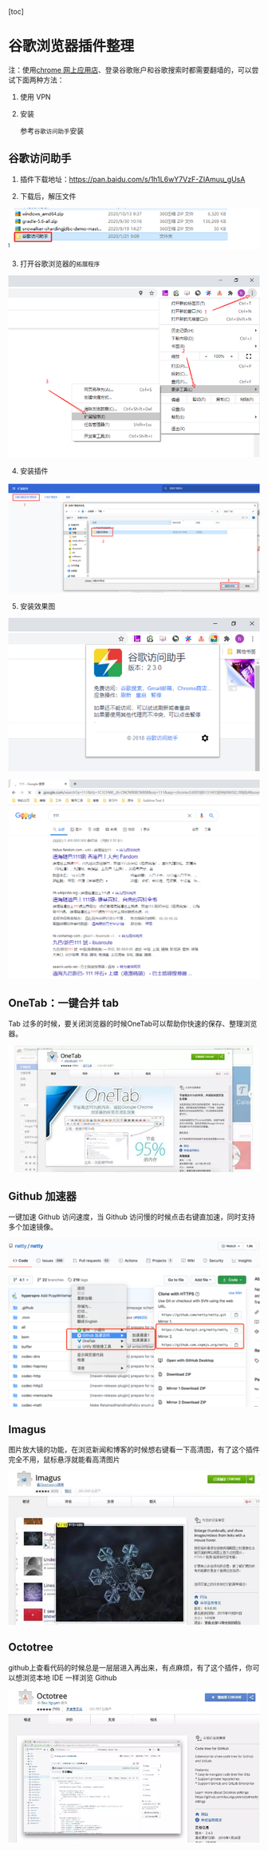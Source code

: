 [toc]



# 谷歌浏览器插件整理

注：使用[chrome 网上应用店](https://chrome.google.com/webstore/category/extensions?hl=zh-CN)、登录谷歌账户和谷歌搜索时都需要翻墙的，可以尝试下面两种方法：

1. 使用 VPN

2. 安装

   参考`谷歌访问助手`安装





## 谷歌访问助手

1. 插件下载地址：https://pan.baidu.com/s/1h1L6wY7VzF-ZIAmuu_gUsA

2. 下载后，解压文件

![](https://raw.githubusercontent.com/HomanLiang/pictures/main/programming-summary/chrome-plugin/chrome_plugin_01.png)

3. 打开谷歌浏览器的`拓展程序`

![](https://raw.githubusercontent.com/HomanLiang/pictures/main/programming-summary/chrome-plugin/chrome_plugin_02.png)

4. 安装插件

![image-20201214163546463](https://raw.githubusercontent.com/HomanLiang/pictures/main/programming-summary/chrome-plugin/chrome_plugin_03.png)

5. 安装效果图

![](https://raw.githubusercontent.com/HomanLiang/pictures/main/programming-summary/chrome-plugin/chrome_plugin_04.png)

![](https://raw.githubusercontent.com/HomanLiang/pictures/main/programming-summary/chrome-plugin/image-20201214163939392.png)



## OneTab：一键合并 tab

Tab 过多的时候，要关闭浏览器的时候OneTab可以帮助你快速的保存、整理浏览器。

![图片](https://raw.githubusercontent.com/HomanLiang/pictures/main/programming-summary/chrome-plugin/chrome_plugin_202012141702)



## Github 加速器

一键加速 Github 访问速度，当 Github 访问慢的时候点击右键直加速，同时支持多个加速镜像。

![图片](https://raw.githubusercontent.com/HomanLiang/pictures/main/programming-summary/chrome-plugin/chrome_plugin_202012141705)



## Imagus

图片放大镜的功能，在浏览新闻和博客的时候想右键看一下高清图，有了这个插件完全不用，鼠标悬浮就能看高清图片

![图片](https://raw.githubusercontent.com/HomanLiang/pictures/main/programming-summary/chrome-plugin/chrome_plugin_202012141720)



## Octotree

github上查看代码的时候总是一层层进入再出来，有点麻烦，有了这个插件，你可以想浏览本地 IDE 一样浏览 Github

![图片](https://raw.githubusercontent.com/HomanLiang/pictures/main/programming-summary/chrome-plugin/chrome_plugin_202012141722)